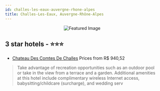 ```yaml
---
id: challes-les-eaux-auvergne-rhone-alpes
title: Challes-Les-Eaux, Auvergne-Rhône-Alpes
---
```


<center><img src="https://i.travelapi.com/hotels/12000000/11550000/11542100/11542064/231c2ce7_z.jpg" alt="Featured Image" /></center>


##  3 star hotels - ⭐️⭐️⭐️

-    [Chateau Des Comtes De Challes](https://us.hurb.com/hotels/challes-les-eaux/chateau-des-comtes-de-challes-JNP-JP899562?cmp=18055) Prices from R$ 940,52
   > Take advantage of recreation opportunities such as an outdoor pool or take in the view from a terrace and a garden. Additional amenities at this hotel include complimentary wireless Internet access, babysitting/childcare (surcharge), and wedding serv

